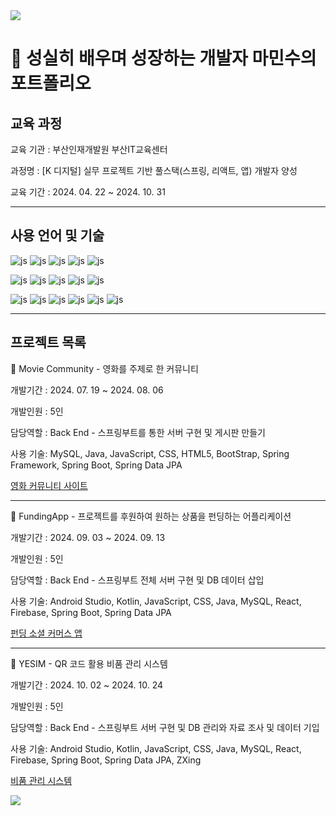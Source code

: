 <img src="https://capsule-render.vercel.app/api?type=waving&color=BDBDC8&height=150&section=header" />

<h1> 👔 성실히 배우며 성장하는 개발자 마민수의 포트폴리오</h1>

<h2>교육 과정</h2>
교육 기관 : 부산인재개발원 부산IT교육센터

과정명 : [K 디지털] 실무 프로젝트 기반 풀스택(스프링, 리액트, 앱) 개발자 양성

교육 기간 : 2024. 04. 22 ~ 2024. 10. 31

<hr>

<h2>사용 언어 및 기술</h2>

![js](https://img.shields.io/badge/Java-ED8B00?style=for-the-badge&logo=openjdk&logoColor=white)
![js](https://img.shields.io/badge/JavaScript-F7DF1E?style=for-the-badge&logo=JavaScript&logoColor=white)
![js](https://img.shields.io/badge/Android-3DDC84?style=for-the-badge&logo=android&logoColor=white)
![js](https://img.shields.io/badge/Spring-6DB33F?style=for-the-badge&logo=spring&logoColor=white)
![js](https://img.shields.io/badge/MySQL-00000F?style=for-the-badge&logo=mysql&logoColor=white)

![js](https://img.shields.io/badge/Oracle-F80000?style=for-the-badge&logo=oracle&logoColor=black)
![js](https://img.shields.io/badge/Kotlin-0095D5?&style=for-the-badge&logo=kotlin&logoColor=white)
![js](https://img.shields.io/badge/HTML5-E34F26?style=for-the-badge&logo=html5&logoColor=white)
![js](https://img.shields.io/badge/jQuery-0769AD?style=for-the-badge&logo=jquery&logoColor=white)
![js](https://img.shields.io/badge/React-20232A?style=for-the-badge&logo=react&logoColor=61DAFB)

![js](https://img.shields.io/badge/Bootstrap-563D7C?style=for-the-badge&logo=bootstrap&logoColor=white)
![js](https://img.shields.io/badge/GitHub-100000?style=for-the-badge&logo=github&logoColor=white)
![js](https://img.shields.io/badge/GIT-E44C30?style=for-the-badge&logo=git&logoColor=white)
![js](https://img.shields.io/badge/Amazon_AWS-232F3E?style=for-the-badge&logo=amazon-aws&logoColor=white)
![js](https://img.shields.io/badge/CSS3-1572B6?style=for-the-badge&logo=css3&logoColor=white)
![js](https://img.shields.io/badge/Sourcetree-0052CC?style=for-the-badge&logo=Sourcetree&logoColor=white)

<hr>

<h2>프로젝트 목록</h2>

📢 Movie Community - 영화를 주제로 한 커뮤니티

개발기간 : 2024. 07. 19 ~ 2024. 08. 06

개발인원 : 5인

담당역할 : Back End - 스프링부트를 통한 서버 구현 및 게시판 만들기

사용 기술: MySQL, Java, JavaScript, CSS, HTML5, BootStrap, Spring Framework, Spring Boot, Spring Data JPA 

<a href="https://github.com/minsu0604/minsu_spring_project">영화 커뮤니티 사이트</a>

<hr>

📢 FundingApp - 프로젝트를 후원하여 원하는 상품을 펀딩하는 어플리케이션

개발기간 : 2024. 09. 03 ~ 2024. 09. 13

개발인원 : 5인

담당역할 : Back End - 스프링부트 전체 서버 구현 및 DB 데이터 삽입

사용 기술: Android Studio, Kotlin, JavaScript, CSS, Java, MySQL, React, Firebase, Spring Boot, Spring Data JPA

<a href="https://github.com/minsu0604/minsu_spring-kotlin_project">펀딩 소셜 커머스 앱</a>

<hr>

📢 YESIM - QR 코드 활용 비품 관리 시스템

개발기간 : 2024. 10. 02 ~ 2024. 10. 24

개발인원 : 5인

담당역할 : Back End - 스프링부트 서버 구현 및 DB 관리와 자료 조사 및 데이터 기입

사용 기술: Android Studio, Kotlin, JavaScript, CSS, Java, MySQL, React, Firebase, Spring Boot, Spring Data JPA, ZXing

<a href="https://github.com/minsu0604/minsu_spring-kotlin-react_project">비품 관리 시스템</a>

<img src="https://capsule-render.vercel.app/api?type=waving&color=BDBDC8&height=150&section=footer" />


